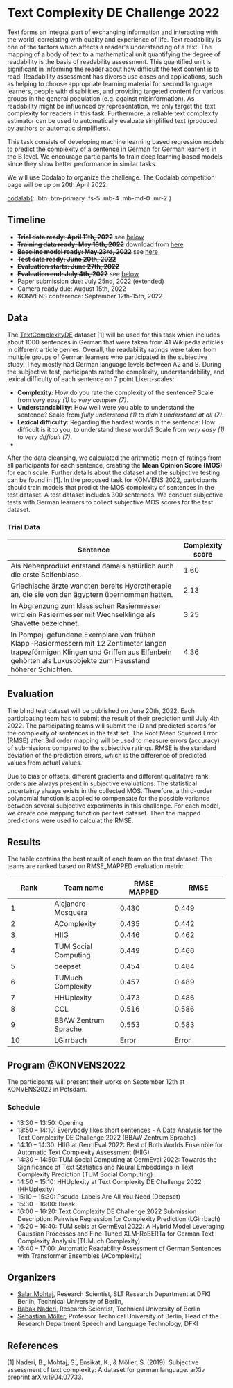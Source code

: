 # Text Complexity DE Challenge 2022


Text forms an integral part of exchanging information and interacting with the world, correlating with quality and experience of life. Text readability is one of the factors which affects a reader's understanding of a text. The mapping of a body of text to a mathematical unit quantifying the degree of readability is the basis of readability assessment. This quantified unit is significant in informing the reader about how difficult the text content is to read. Readability assessment has diverse use cases and applications, such as helping to choose appropriate learning material for second language learners, people with disabilities, and providing targeted content for various groups in the general population (e.g. against misinformation). As readability might be influenced by representation, we only target the text complexity for readers in this task. Furthermore, a reliable text complexity estimator can be used to automatically evaluate simplified text (produced by authors or automatic simplifiers). 

This task consists of developing machine learning based regression models to predict the complexity of a sentence in German for German learners in the B level. We encourage participants to train deep learning based models since they show better performance in similar tasks.

We will use Codalab to organize the challenge. The Codalab competition page will be up on 20th April 2022.

[codalab](https://codalab.lisn.upsaclay.fr/competitions/4964){: .btn .btn-primary .fs-5 .mb-4 .mb-md-0 .mr-2 }


## Timeline
- **<strike>Trial data ready: April 11th, 2022</strike>** see [below](#trial-data)
- **<strike>Training data ready: May 16th, 2022</strike>** download from [here](https://raw.githubusercontent.com/babaknaderi/TextComplexityDE/master/TextComplexityDE19/ratings.csv)
- **<strike>Baseline model ready: May 23rd, 2022</strike>** see [here](https://codalab.lisn.upsaclay.fr/competitions/4964#results)
- **<strike>Test data ready: June 20th, 2022</strike>**
- **<strike>Evaluation starts: June 27th, 2022</strike>**
- **<strike>Evaluation end: July 4th, 2022</strike>** see [below](#results)
- Paper submission due: July 25nd, 2022 (extended)
- Camera ready due: August 15th, 2022
- KONVENS conference: September 12th-15th, 2022

## Data

The [TextComplexityDE](https://github.com/babaknaderi/TextComplexityDE) dataset [1] will be used for this task which includes about 1000 sentences in German that were taken from 41 Wikipedia articles in different article genres. 
Overall, the readability ratings were taken from multiple groups of German learners who participated in the subjective study. They mostly had German language levels between A2 and B.
During the subjective test, participants rated the complexity, understandability, and lexical difficulty of each sentence on 7 point Likert-scales:

 - **Complexity:** How do you rate the complexity of the sentence? Scale from _very easy (1)_ to _very complex (7)_.
 - **Understandability**: How well were you able to understand the sentence? Scale from _fully understood (1)_ to _didn't understand at all (7)_.
 - **Lexical difficulty**: Regarding the hardest words in the sentence: How difficult is it to you, to understand these words? Scale from _very easy (1)_ to _very difficult (7)_.
 - 
After the data cleansing, we calculated the arithmetic mean of ratings from all participants for each sentence, creating the **Mean Opinion Score (MOS)** for each scale. Further details about the dataset and the subjective testing can be found in [1].
In the proposed task for KONVENS 2022, participants should train models that predict the MOS complexity of sentences in the test dataset. A test dataset includes 300 sentences. We conduct subjective tests with German learners to collect subjective MOS scores for the test dataset. 

### Trial Data
<table>
<colgroup>
<col width="80%" />
<col width="20%" />
</colgroup>
<thead>
<tr class="header">
<th>Sentence</th>
<th>Complexity score</th>
</tr>
</thead>
<tbody>
<tr>
<td markdown="span">Als Nebenprodukt entstand damals natürlich auch die erste Seifenblase.</td>
<td markdown="span">1.60</td>
</tr>
<tr>
<td markdown="span">Griechische ärzte wandten bereits Hydrotherapie an, die sie von den ägyptern  übernommen hatten.</td>
<td markdown="span">2.13</td>
</tr>
<tr>
<td markdown="span">In Abgrenzung zum klassischen Rasiermesser wird ein Rasiermesser mit Wechselklinge als Shavette bezeichnet.</td>
<td markdown="span">3.25</td>
</tr>
<tr>
<td markdown="span">In Pompeji gefundene Exemplare von frühen Klapp-Rasiermessern mit 12 Zentimeter langen trapezförmigen Klingen und Griffen aus Elfenbein gehörten als Luxusobjekte zum Hausstand höherer Schichten.</td>
<td markdown="span">4.36</td>
</tr>
</tbody>
</table>


## Evaluation

The blind test dataset will be published on June 20th, 2022. Each participating team has to submit the result of their prediction until July 4th 2022. The participating teams will submit the ID and predicted scores for the complexity of sentences in the test set. The Root Mean Squared Error (RMSE) after 3rd order mapping  will be used to measure errors (accuracy) of submissions compared to the subjective ratings.  RMSE is the standard deviation of the prediction errors, which is the difference of predicted values from actual values.

Due to bias or offsets, different gradients and different qualitative rank orders are always present in subjective evaluations. The statistical uncertainty always exists in the collected MOS. Therefore, a third-order polynomial function is applied to compensate for the possible variance between several subjective experiments in this challenge. For each model, we create one mapping function per test dataset. Then the mapped predictions were used to calculat the RMSE.


## Results
The table contains the best result of each team on the test dataset. The teams are ranked based on RMSE_MAPPED evaluation metric.

<table>
<colgroup>
<col width="20%" />
<col width="30%" />
<col width="25%" />
<col width="25%" />
</colgroup>
<thead>
<tr class="header">
<th>Rank</th>
<th>Team name</th>
<th>RMSE MAPPED</th>
<th>RMSE</th>
</tr>
</thead>
<tbody>
<tr>
<td markdown="span">1</td>
<td markdown="span">Alejandro Mosquera</td>
<td markdown="span">0.430</td>
<td markdown="span">0.449</td>
</tr>
<tr>
<td markdown="span">2</td>
<td markdown="span">AComplexity</td>
<td markdown="span">0.435</td>
<td markdown="span">0.442</td>
</tr>
<tr>
<td markdown="span">3</td>
<td markdown="span">HIIG</td>
<td markdown="span">0.446</td>
<td markdown="span">0.462</td>
</tr>
<tr>
<td markdown="span">4</td>
<td markdown="span">TUM Social Computing</td>
<td markdown="span">0.449</td>
<td markdown="span">0.466</td>
</tr>
<tr>
<td markdown="span">5</td>
<td markdown="span">deepset</td>
<td markdown="span">0.454</td>
<td markdown="span">0.484</td>
</tr>
<tr>
<td markdown="span">6</td>
<td markdown="span">TUMuch Complexity</td>
<td markdown="span">0.457</td>
<td markdown="span">0.489</td>
</tr>
<tr>
<td markdown="span">7</td>
<td markdown="span">HHUplexity</td>
<td markdown="span">0.473</td>
<td markdown="span">0.486</td>
</tr>
<tr>
<td markdown="span">8</td>
<td markdown="span">CCL</td>
<td markdown="span">0.516</td>
<td markdown="span">0.586</td>
</tr>
<tr>
<td markdown="span">9</td>
<td markdown="span">BBAW Zentrum Sprache</td>
<td markdown="span">0.553</td>
<td markdown="span">0.583</td>
</tr>
<tr>
<td markdown="span">10</td>
<td markdown="span">LGirrbach</td>
<td markdown="span">Error</td>
<td markdown="span">Error</td>
</tr>
</tbody>
</table>


## Program @KONVENS2022
The participants will present their works on September 12th at KONVENS2022 in Potsdam.

### Schedule

- 13:30 – 13:50: Opening
- 13:50 – 14:10: Everybody likes short sentences - A Data Analysis for the Text Complexity DE Challenge 2022 (BBAW Zentrum Sprache)
- 14:10 – 14:30: HIIG at GermEval 2022: Best of Both Worlds Ensemble for Automatic Text Complexity Assessment (HIIG)
- 14:30 – 14:50: TUM Social Computing at GermEval 2022: Towards the Significance of Text Statistics and Neural Embeddings in Text Complexity Prediction (TUM Social Computing)
- 14:50 – 15:10: HHUplexity at Text Complexity DE Challenge 2022 (HHUplexity)
- 15:10 – 15:30: Pseudo-Labels Are All You Need (Deepset)
- 15:30 – 16:00: Break
- 16:00 – 16:20: Text Complexity DE Challenge 2022 Submission Description: Pairwise Regression for Complexity Prediction (LGirrbach)
- 16:20 – 16:40: TUM sebis at GermEval 2022: A Hybrid Model Leveraging Gaussian Processes and Fine-Tuned XLM-RoBERTa for German Text Complexity Analysis (TUMuch Complexity)
- 16:40 – 17:00: Automatic Readability Assessment of German Sentences with Transformer Ensembles (AComplexity)


## Organizers

- [Salar Mohtaj](https://www.linkedin.com/in/salar-mohtaj/), Research Scientist, SLT Research Department at DFKI Berlin, Technical University of Berlin, 
- [Babak Naderi](https://www.tu.berlin/index.php?id=29496), Research Scientist, Technical University of Berlin
- [Sebastian Möller](https://www.tu.berlin/index.php?id=16022), Professor Technical University of Berlin, Head of the Research Department Speech and Language Technology, DFKI


## References

[1] Naderi, B., Mohtaj, S., Ensikat, K., & Möller, S. (2019). Subjective assessment of text complexity: A dataset for german language. arXiv preprint arXiv:1904.07733.
